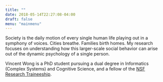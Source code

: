 ```yaml
---
title: ""
date: 2018-05-14T22:27:08-04:00
draft: false
menu: "mainmenu"
---
```


Society is the daily motion of every single human life playing out in a symphony of voices. Cities breathe. Families birth homes. My research focuses on understanding how this larger-scale social behavior can arise out of the dynamic psychology of a single person. 

Vincent Wong is a PhD student pursuing a dual degree in Informatics (Complex Systems) and Cognitive Science, and a fellow of the <a href="https://cns-nrt.indiana.edu">NSF Research Traineeship</a>. 